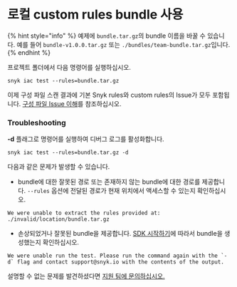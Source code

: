 # 로컬 custom rules bundle 사용

{% hint style="info" %}
예제에 `bundle.tar.gz`의 bundle 이름을 바꿀 수 있습니다. 예를 들어 `bundle-v1.0.0.tar.gz` 또는 `./bundles/team-bundle.tar.gz`입니다.
{% endhint %}

프로젝트 폴더에서 다음 명령어를 실행하십시오.

```
snyk iac test --rules=bundle.tar.gz
```

이제 구성 파일 스캔 결과에 기본 Snyk rules와 custom rules의 Issue가 모두 포함됩니다. [구성 파일 Issue 이해](../../snyk-cli-for-infrastructure-as-code/understanding-configuration-scan-issues.md)를 참조하십시오.

### Troubleshooting

**-d** 플래그로 명령어를 실행하여 디버그 로그를 활성화합니다.

```
snyk iac test --rules=bundle.tar.gz -d
```

다음과 같은 문제가 발생할 수 있습니다.

* bundle에 대한 잘못된 경로 또는 존재하지 않는 bundle에 대한 경로를 제공합니다. `--rules` 옵션에 전달된 경로가 현재 위치에서 액세스할 수 있는지 확인하십시오.

```
We were unable to extract the rules provided at: ./invalid/location/bundle.tar.gz
```

* 손상되었거나 잘못된 bundle을 제공합니다. [SDK 시작하기](../getting-started-with-the-sdk/)에 따라서 bundle을 생성했는지 확인하십시오.

```
We were unable run the test. Please run the command again with the `-d` flag and contact support@snyk.io with the contents of the output.
```

설명할 수 없는 문제를 발견하셨다면 [지원 팀에 문의하십시오.](https://support.snyk.io/hc/en-us/requests/new)
